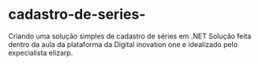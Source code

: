 # cadastro-de-series-
Criando uma solução simples de cadastro de séries em .NET
Solução feita  dentro da aula  da plataforma da Digital inovation one e idealizado pelo expecialista elizarp.


